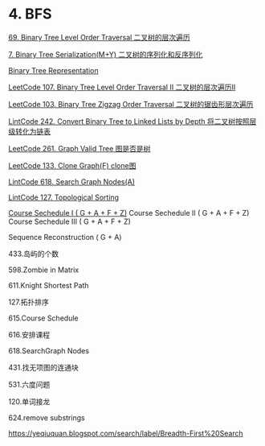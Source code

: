 # 4. BFS

[69. Binary Tree Level Order Traversal 二叉树的层次遍历](https://github.com/xliu117/Leetcode/tree/master/step-by-step%20training/4.%20BFS/Leetcode%20102.%20Binary%20Tree%20Level%20Order%20Traversal)

[7. Binary Tree Serialization(M+Y) 二叉树的序列化和反序列化](https://github.com/xliu117/Leetcode/tree/master/step-by-step%20training/4.%20BFS/Leetcode%20297.%20Serialize%20and%20Deserialize%20Binary%20Tree)

[Binary Tree Representation](https://github.com/xliu117/Leetcode/tree/master/step-by-step%20training/4.%20BFS/Binary%20Tree%20Representation)

[LeetCode 107. Binary Tree Level Order Traversal II 二叉树的层次遍历II](https://github.com/xliu117/Leetcode/tree/master/step-by-step%20training/4.%20BFS/LeetCode%20107.%20Binary%20Tree%20Level%20Order%20Traversal%20II)

[LeetCode 103. Binary Tree Zigzag Order Traversal 二叉树的锯齿形层次遍历](https://github.com/xliu117/Leetcode/tree/master/step-by-step%20training/4.%20BFS/LeetCode%20103.%20Binary%20Tree%20Zigzag%20Level%20Order%20Traversal)

[LintCode 242. Convert Binary Tree to Linked Lists by Depth 将二叉树按照层级转化为链表](https://github.com/xliu117/Leetcode/blob/master/step-by-step%20training/4.%20BFS/LintCode%20242.%20Convert%20Binary%20Tree%20to%20Linked%20List%20by%20Depth/solution.java)

[LeetCode 261. Graph Valid Tree 图是否是树](https://github.com/xliu117/Leetcode/tree/master/step-by-step%20training/4.%20BFS/LeetCode%20261.%20Graph%20Valid%20Tree)

[LeetCode 133. Clone Graph(F) clone图](https://github.com/xliu117/Leetcode/tree/master/step-by-step%20training/4.%20BFS/LeetCode%20133.%20Clone%20Graph)

[LintCode 618. Search Graph Nodes(A)](https://github.com/xliu117/Leetcode/tree/master/step-by-step%20training/4.%20BFS/LintCode%20%20618%20Search%20Graph%20Nodes)

[LintCode 127. Topological Sorting](https://github.com/xliu117/Leetcode/tree/master/step-by-step%20training/4.%20BFS/LintCode%20127.%20Topological%20Sorting)

[Course Sechedule I  ( G + A + F + Z)](https://github.com/xliu117/Leetcode/tree/master/step-by-step%20training/4.%20BFS/LeetCode%20207.%20Course%20Schedule)
Course Sechedule II ( G + A + F + Z)
Course Sechedule III ( G + A + F + Z)

Sequence Reconstruction ( G + A)



433.岛屿的个数







598.Zombie in Matrix

611.Knight Shortest Path

127.拓扑排序

615.Course Schedule

616.安排课程



618.SearchGraph Nodes

431.找无项图的连通块

531.六度问题

120.单词接龙

624.remove substrings

https://yeqiuquan.blogspot.com/search/label/Breadth-First%20Search
